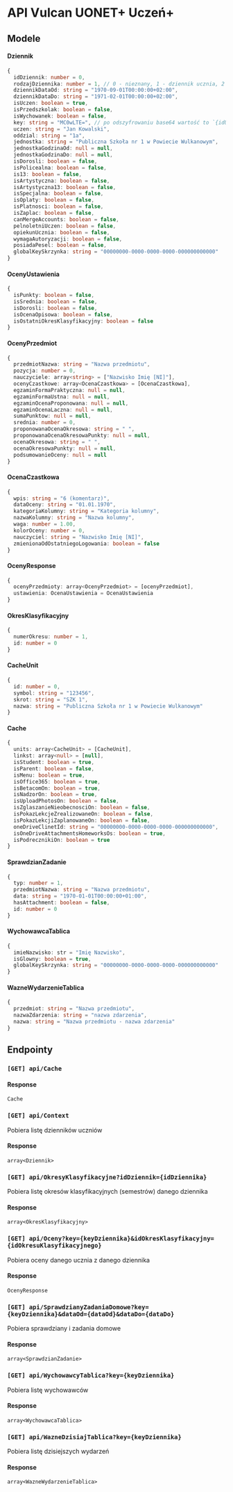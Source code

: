 # API Vulcan UONET+ Uczeń+
## Modele
#### Dziennik
```ts
{
  idDziennik: number = 0,
  rodzajDziennika: number = 1, // 0 - nieznany, 1 - dziennik ucznia, 2 - dziennik przedszkolaka, 3 - dziennik wychowanka
  dziennikDataOd: string = "1970-09-01T00:00:00+02:00",
  dziennikDataDo: string = "1971-02-01T00:00:00+02:00",
  isUczen: boolean = true,
  isPrzedszkolak: boolean = false,
  isWychowanek: boolean = false,
  key: string = "MC0wLTE=", // po odszyfrowaniu base64 wartość to `{idUcznia}-{idDziennika}-{rodzajDziennika}`
  uczen: string = "Jan Kowalski",
  oddzial: string = "1a",
  jednostka: string = "Publiczna Szkoła nr 1 w Powiecie Wulkanowym",
  jednostkaGodzinaOd: null = null,
  jednostkaGodzinaDo: null = null,
  isDorosli: boolean = false,
  isPolicealna: boolean = false,
  is13: boolean = false,
  isArtystyczna: boolean = false,
  isArtystyczna13: boolean = false,
  isSpecjalna: boolean = false,
  isOplaty: boolean = false,
  isPlatnosci: boolean = false,
  isZaplac: boolean = false,
  canMergeAccounts: boolean = false,
  pelnoletniUczen: boolean = false,
  opiekunUcznia: boolean = false,
  wymagaAutoryzacji: boolean = false,
  posiadaPesel: boolean = false,
  globalKeySkrzynka: string = "00000000-0000-0000-0000-000000000000"
}
```

#### OcenyUstawienia
```ts
{
  isPunkty: boolean = false,
  isSrednia: boolean = false,
  isDorosli: boolean = false,
  isOcenaOpisowa: boolean = false,
  isOstatniOkresKlasyfikacyjny: boolean = false
}
```

#### OcenyPrzedmiot
```ts
{
  przedmiotNazwa: string = "Nazwa przedmiotu",
  pozycja: number = 0,
  nauczyciele: array<string> = ["Nazwisko Imię [NI]"],
  ocenyCzastkowe: array<OcenaCzastkowa> = [OcenaCzastkowa],
  egzaminFormaPraktyczna: null = null,
  egzaminFormaUstna: null = null,
  egzaminOcenaProponowana: null = null,
  egzaminOcenaLaczna: null = null,
  sumaPunktow: null = null,
  srednia: number = 0,
  proponowanaOcenaOkresowa: string = " ",
  proponowanaOcenaOkresowaPunkty: null = null,
  ocenaOkresowa: string = " ",
  ocenaOkresowaPunkty: null = null,
  podsumowanieOceny: null = null
}
```

#### OcenaCzastkowa
```ts
{
  wpis: string = "6 (komentarz)",
  dataOceny: string = "01.01.1970",
  kategoriaKolumny: string = "Kategoria kolumny",
  nazwaKolumny: string = "Nazwa kolumny",
  waga: number = 1.00,
  kolorOceny: number = 0,
  nauczyciel: string = "Nazwisko Imię [NI]",
  zmienionaOdOstatniegoLogowania: boolean = false
}
```

#### OcenyResponse
```ts
{
  ocenyPrzedmioty: array<OcenyPrzedmiot> = [ocenyPrzedmiot],
  ustawienia: OcenaUstawienia = OcenaUstawienia
}
```

#### OkresKlasyfikacyjny
```ts
{
  numerOkresu: number = 1,
  id: number = 0
}
```

#### CacheUnit
```ts
{
  id: number = 0,
  symbol: string = "123456",
  skrot: string = "SZK 1",
  nazwa: string = "Publiczna Szkoła nr 1 w Powiecie Wulkanowym"
}
```

#### Cache
```ts
{
  units: array<CacheUnit> = [CacheUnit],
  linkst: array<null> = [null],
  isStudent: boolean = true,
  isParent: boolean = false,
  isMenu: boolean = true,
  isOffice365: boolean = true,
  isBetacomOn: boolean = true,
  isNadzorOn: boolean = true,
  isUploadPhotosOn: boolean = false,
  isZglaszanieNieobecnosciOn: boolean = false,
  isPokazLekcjeZrealizowaneOn: boolean = false,
  isPokazLekcjiZaplanowaneOn: boolean = false,
  oneDriveClinetId: string = "00000000-0000-0000-0000-000000000000",
  isOneDriveAttachmentsHomeworksOs: boolean = true,
  isPodrecznikiOn: boolean = true
}
```

#### SprawdzianZadanie
```ts
{
  typ: number = 1,
  przedmiotNazwa: string = "Nazwa przedmiotu",
  data: string = "1970-01-01T00:00:00+01:00",
  hasAttachment: boolean = false,
  id: number = 0
}
```

#### WychowawcaTablica
```ts
{
  imieNazwisko: str = "Imię Nazwisko",
  isGlowny: boolean = true,
  globalKeySkrzynka: string = "00000000-0000-0000-0000-000000000000"
}
```

#### WazneWydarzenieTablica
```ts
{
  przedmiot: string = "Nazwa przedmiotu",
  nazwaZdarzenia: string = "nazwa zdarzenia",
  nazwa: string = "Nazwa przedmiotu - nazwa zdarzenia"
}
```

## Endpointy
### `[GET] api/Cache`

#### Response

`Cache`

### `[GET] api/Context`

Pobiera listę dzienników uczniów

#### Response

`array<Dziennik>`

### `[GET] api/OkresyKlasyfikacyjne?idDziennik={idDziennika}`

Pobiera listę okresów klasyfikacyjnych (semestrów) danego dziennika

#### Response

`array<OkresKlasyfikacyjny>`

### `[GET] api/Oceny?key={keyDziennika}&idOkresKlasyfikacyjny={idOkresuKlasyfikacyjnego}`

Pobiera oceny danego ucznia z danego dziennika

#### Response

`OcenyResponse`

### `[GET] api/SprawdzianyZadaniaDomowe?key={keyDziennika}&dataOd={dataOd}&dataDo={dataDo}`

Pobiera sprawdziany i zadania domowe

#### Response

`array<SprawdzianZadanie>`

### `[GET] api/WychowawcyTablica?key={keyDziennika}`

Pobiera listę wychowawców

#### Response

`array<WychowawcaTablica>`


### `[GET] api/WazneDzisiajTablica?key={keyDziennika}`

Pobiera listę dzisiejszych wydarzeń

#### Response

`array<WazneWydarzenieTablica>`

